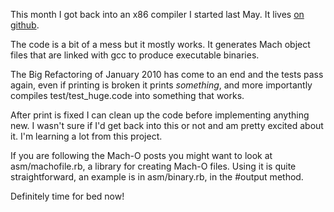<p>This month I got back into an x86 compiler I started last May. It lives <a
href="https://github.com/samsonjs/compiler">on github</a>.</p>

<p>The code is a bit of a mess but it mostly works. It generates Mach object
files that are linked with gcc to produce executable binaries.</p>

<p>The Big Refactoring of January 2010 has come to an end and the tests pass
again, even if printing is broken it prints <i>something</i>, and more
importantly compiles test/test_huge.code into something that works.</p>

<p>After print is fixed I can clean up the code before implementing anything
new. I wasn't sure if I'd get back into this or not and am pretty excited
about it. I'm learning a lot from this project.</p>

<p>If you are following the Mach-O posts you might want to look at
asm/machofile.rb, a library for creating Mach-O files. Using it is quite
straightforward, an example is in asm/binary.rb, in the #output method.</p>

<p>Definitely time for bed now!</p>
